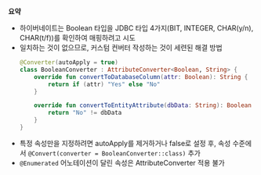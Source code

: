 **요약**
- 하이버네이트는 Boolean 타입을 JDBC 타입 4가지(BIT, INTEGER, CHAR(y/n), CHAR(t/f))를 확인하여 매핑하려고 시도
- 일치하는 것이 없으므로, 커스텀 컨버터 작성하는 것이 세련된 해결 방법
  ```kotlin
  @Converter(autoApply = true)
  class BooleanConverter : AttributeConverter<Boolean, String> {
      override fun convertToDatabaseColumn(attr: Boolean): String {
          return if (attr) "Yes" else "No"
      }
  
      override fun convertToEntityAttribute(dbData: String): Boolean {
          return "No" != dbData
      }
  }
  ```
- 특정 속성만을 지정하려면 autoApply를 제거하거나 false로 설정 후, 속성 수준에서 `@Convert(converter = BooleanConverter::class)` 추가
- `@Enumerated` 어노테이션이 달린 속성은 AttributeConverter 적용 불가
